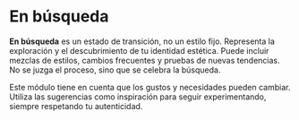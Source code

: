 # En búsqueda

**En búsqueda** es un estado de transición, no un estilo fijo. Representa la exploración y el descubrimiento de tu identidad estética. Puede incluir mezclas de estilos, cambios frecuentes y pruebas de nuevas tendencias. No se juzga el proceso, sino que se celebra la búsqueda.

Este módulo tiene en cuenta que los gustos y necesidades pueden cambiar. Utiliza las sugerencias como inspiración para seguir experimentando, siempre respetando tu autenticidad.
